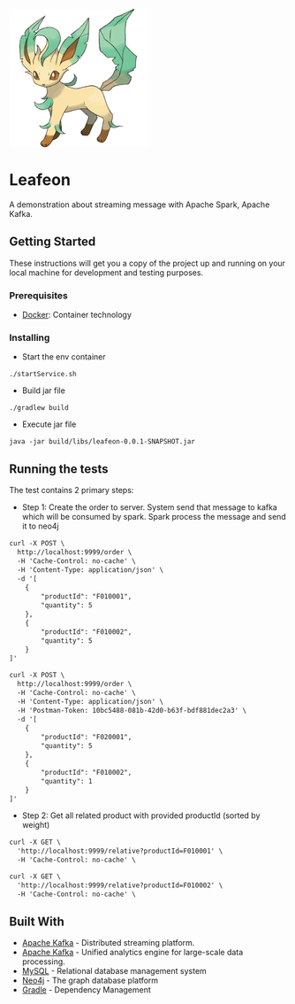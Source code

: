![alt text](Leafeon.png)
# Leafeon

A demonstration about streaming message with Apache Spark, Apache Kafka.

## Getting Started

These instructions will get you a copy of the project up and running on your local machine for development and testing purposes.

### Prerequisites

* [Docker](https://docs.docker.com/install/): Container technology

### Installing

* Start the env container

```
./startService.sh
```

* Build jar file

```
./gradlew build
```

* Execute jar file
```
java -jar build/libs/leafeon-0.0.1-SNAPSHOT.jar
```

## Running the tests

The test contains 2 primary steps:
* Step 1: Create the order to server. System send that message to kafka which will be consumed by spark. Spark process the message and send it to neo4j
```
curl -X POST \
  http://localhost:9999/order \
  -H 'Cache-Control: no-cache' \
  -H 'Content-Type: application/json' \
  -d '[
	{
		"productId": "F010001",
		"quantity": 5
	},
	{
		"productId": "F010002",
		"quantity": 5
	}
]'
```
```
curl -X POST \
  http://localhost:9999/order \
  -H 'Cache-Control: no-cache' \
  -H 'Content-Type: application/json' \
  -H 'Postman-Token: 10bc5488-081b-42d0-b63f-bdf881dec2a3' \
  -d '[
	{
		"productId": "F020001",
		"quantity": 5
	},
	{
		"productId": "F010002",
		"quantity": 1
	}
]'
```

* Step 2: Get all related product with provided productId (sorted by weight)
```
curl -X GET \
  'http://localhost:9999/relative?productId=F010001' \
  -H 'Cache-Control: no-cache' \
```
```
curl -X GET \
  'http://localhost:9999/relative?productId=F010002' \
  -H 'Cache-Control: no-cache' \
```

## Built With

* [Apache Kafka](https://kafka.apache.org/) - Distributed streaming platform.
* [Apache Kafka](https://spark.apache.org/) - Unified analytics engine for large-scale data processing.
* [MySQL](https://www.mysql.com/) - Relational database management system
* [Neo4j](https://neo4j.com/) - The graph database platform
* [Gradle](https://gradle.org/) - Dependency Management
